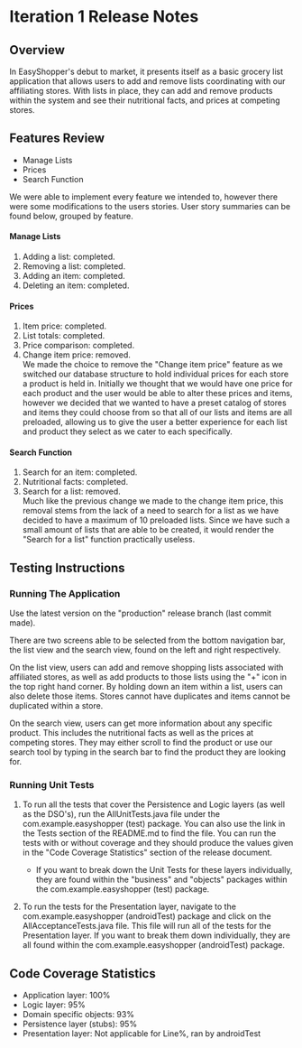 # Iteration 1 Release Notes

## Overview
In EasyShopper's debut to market, it presents itself as a basic grocery list application that allows users to add and remove lists coordinating with our affiliating stores. With lists in place, they can add and remove products within the system and see their nutritional facts, and prices at competing stores. 

## Features Review

- Manage Lists
- Prices
- Search Function

We were able to implement every feature we intended to, however there were some modifications to the users stories. User story summaries can be found below, grouped by feature.

#### Manage Lists
1. Adding a list: completed.
2. Removing a list: completed.
3. Adding an item: completed.
4. Deleting an item: completed.

#### Prices
1. Item price: completed.
2. List totals: completed.
3. Price comparison: completed.
4. Change item price: removed.\
    We made the choice to remove the "Change item price" feature as we switched our database structure to hold individual prices for each store a product is held in. Initially we thought that we would have one price for each product and the user would be able to alter these prices and items, however we decided that we wanted to have a preset catalog of stores and items they could choose from so that all of our lists and items are all preloaded, allowing us to give the user a better experience for each list and product they select as we cater to each specifically.

#### Search Function
1. Search for an item: completed.
2. Nutritional facts: completed.
3. Search for a list: removed.\
    Much like the previous change we made to the change item price, this removal stems from the lack of a need to search for a list as we have decided to have a maximum of 10 preloaded lists. Since we have such a small amount of lists that are able to be created, it would render the "Search for a list" function practically useless.
 
## Testing Instructions

### Running The Application
Use the latest version on the "production" release branch (last commit made).

There are two screens able to be selected from the bottom navigation bar, the list view and the search view, found on the left and right respectively. 

On the list view, users can add and remove shopping lists associated with affiliated stores, as well as add products to those lists using the "+" icon in the top right hand corner. By holding down an item within a list, users can also delete those items. Stores cannot have duplicates and items cannot be duplicated within a store.

On the search view, users can get more information about any specific product. This includes the nutritional facts as well as the prices at competing stores. They may either scroll to find the product or use our search tool by typing in the search bar to find the product they are looking for.

### Running Unit Tests
1. To run all the tests that cover the Persistence and Logic layers (as well as the DSO's), run the AllUnitTests.java file under the com.example.easyshopper (test) package. You can also use the link in the Tests section of the README.md to find the file. You can run the tests with or without coverage and they should produce the values given in the "Code Coverage Statistics" section of the release document.
    - If you want to break down the Unit Tests for these layers individually, they are found within the "business" and "objects" packages within the com.example.easyshopper (test) package.

2. To run the tests for the Presentation layer, navigate to the com.example.easyshopper (androidTest) package and click on the AllAcceptanceTests.java file. This file will run all of the tests for the Presentation layer. If you want to break them down individually, they are all found within the com.example.easyshopper (androidTest) package.

## Code Coverage Statistics
- Application layer: 100%
- Logic layer: 95%
- Domain specific objects: 93%
- Persistence layer (stubs): 95%
- Presentation layer: Not applicable for Line%, ran by androidTest
